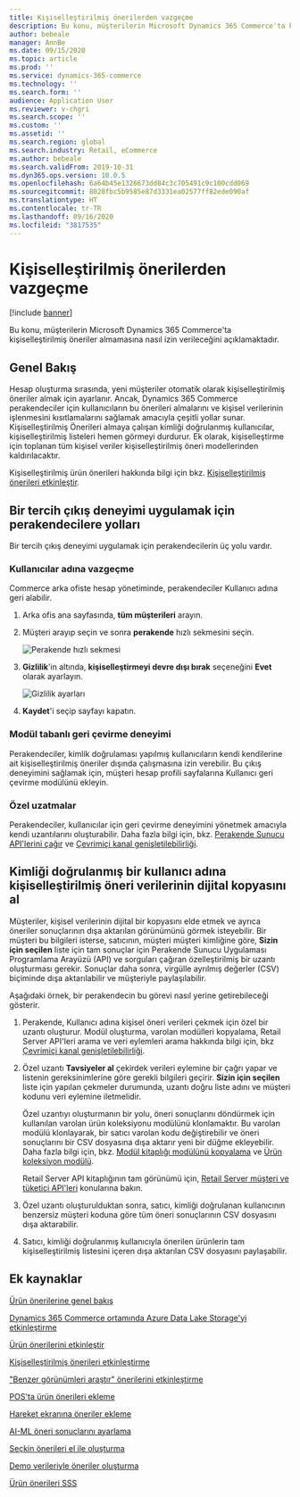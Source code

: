 ```yaml
---
title: Kişiselleştirilmiş önerilerden vazgeçme
description: Bu konu, müşterilerin Microsoft Dynamics 365 Commerce'ta kişiselleştirilmiş öneriler almamasına nasıl izin verileceğini açıklamaktadır.
author: bebeale
manager: AnnBe
ms.date: 09/15/2020
ms.topic: article
ms.prod: ''
ms.service: dynamics-365-commerce
ms.technology: ''
ms.search.form: ''
audience: Application User
ms.reviewer: v-chgri
ms.search.scope: ''
ms.custom: ''
ms.assetid: ''
ms.search.region: global
ms.search.industry: Retail, eCommerce
ms.author: bebeale
ms.search.validFrom: 2019-10-31
ms.dyn365.ops.version: 10.0.5
ms.openlocfilehash: 6a64b45e1326673dd84c3c705491c9c100cdd069
ms.sourcegitcommit: 8028fbc5b9585e87d3331ea02577ff82ede090af
ms.translationtype: HT
ms.contentlocale: tr-TR
ms.lasthandoff: 09/16/2020
ms.locfileid: "3817535"
---
```

# <a name="opt-out-of-personalized-recommendations"></a>Kişiselleştirilmiş önerilerden vazgeçme

[!include [banner](includes/banner.md)]

Bu konu, müşterilerin Microsoft Dynamics 365 Commerce'ta kişiselleştirilmiş öneriler almamasına nasıl izin verileceğini açıklamaktadır.

## <a name="overview"></a>Genel Bakış

Hesap oluşturma sırasında, yeni müşteriler otomatik olarak kişiselleştirilmiş öneriler almak için ayarlanır. Ancak, Dynamics 365 Commerce perakendeciler için kullanıcıların bu önerileri almalarını ve kişisel verilerinin işlenmesini kısıtlamalarını sağlamak amacıyla çeşitli yollar sunar. Kişiselleştirilmiş Önerileri almaya çalışan kimliği doğrulanmış kullanıcılar, kişiselleştirilmiş listeleri hemen görmeyi durdurur. Ek olarak, kişiselleştirme için toplanan tüm kişisel veriler kişiselleştirilmiş öneri modellerinden kaldırılacaktır.

Kişiselleştirilmiş ürün önerileri hakkında bilgi için bkz. [Kişiselleştirilmiş önerileri etkinleştir](personalized-recommendations.md).

## <a name="ways-for-retailers-to-implement-an-opt-out-experience"></a>Bir tercih çıkış deneyimi uygulamak için perakendecilere yolları

Bir tercih çıkış deneyimi uygulamak için perakendecilerin üç yolu vardır.

### <a name="opting-out-on-behalf-of-users"></a>Kullanıcılar adına vazgeçme

Commerce arka ofiste hesap yönetiminde, perakendeciler Kullanıcı adına geri alabilir.

1. Arka ofis ana sayfasında, **tüm müşterileri** arayın.
1. Müşteri arayıp seçin ve sonra **perakende** hızlı sekmesini seçin.

    ![Perakende hızlı sekmesi](./media/Disablepersonalizationpart1.png)

1. **Gizlilik**'in altında, **kişiselleştirmeyi devre dışı bırak** seçeneğini **Evet** olarak ayarlayın.

    ![Gizlilik ayarları](./media/Disablepersonalizationpart2.png)

1. **Kaydet**'i seçip sayfayı kapatın.

### <a name="module-based-opt-out-experience"></a>Modül tabanlı geri çevirme deneyimi

Perakendeciler, kimlik doğrulaması yapılmış kullanıcıların kendi kendilerine ait kişiselleştirilmiş öneriler dışında çalışmasına izin verebilir. Bu çıkış deneyimini sağlamak için, müşteri hesap profili sayfalarına Kullanıcı geri çevirme modülünü ekleyin.

### <a name="custom-extensions"></a>Özel uzatmalar

Perakendeciler, kullanıcılar için geri çevirme deneyimini yönetmek amacıyla kendi uzantılarını oluşturabilir. Daha fazla bilgi için, bkz. [Perakende Sunucu API'lerini çağır](e-commerce-extensibility/call-retail-server-apis.md) ve [Çevrimiçi kanal genişletilebilirliği](e-commerce-extensibility/overview.md).

## <a name="obtain-a-digital-copy-of-personalized-recommendations-data-on-behalf-of-an-authenticated-user"></a>Kimliği doğrulanmış bir kullanıcı adına kişiselleştirilmiş öneri verilerinin dijital kopyasını al

Müşteriler, kişisel verilerinin dijital bir kopyasını elde etmek ve ayrıca öneriler sonuçlarının dışa aktarılan görünümünü görmek isteyebilir. Bir müşteri bu bilgileri isterse, satıcının, müşteri müşteri kimliğine göre, **Sizin için seçilen** liste için tam sonuçlar için Perakende Sunucu Uygulaması Programlama Arayüzü (API) ve sorguları çağıran özelleştirilmiş bir uzantı oluşturması gerekir. Sonuçlar daha sonra, virgülle ayrılmış değerler (CSV) biçiminde dışa aktarılabilir ve müşteriyle paylaşılabilir.

Aşağıdaki örnek, bir perakendecin bu görevi nasıl yerine getirebileceği gösterir.

1. Perakende, Kullanıcı adına kişisel öneri verileri çekmek için özel bir uzantı oluşturur. Modül oluşturma, varolan modülleri kopyalama, Retail Server API'leri arama ve veri eylemleri arama hakkında bilgi için, bkz [Çevrimiçi kanal genişletilebilirliği](e-commerce-extensibility/overview.md).
2. Özel uzantı **Tavsiyeler al** çekirdek verileri eylemine bir çağrı yapar ve listenin gereksinimlerine göre gerekli bilgileri geçirir. **Sizin için seçilen** liste için yapılan çekmeler durumunda, uzantı doğru liste adını ve müşteri kodunu veri eylemine iletmelidir.

    Özel uzantıyı oluşturmanın bir yolu, öneri sonuçlarını döndürmek için kullanılan varolan ürün koleksiyonu modülünü klonlamaktır. Bu varolan modülü klonlayarak, bir satıcı varolan kodu değiştirebilir ve öneri sonuçlarını bir CSV dosyasına dışa aktarır yeni bir düğme ekleyebilir. Daha fazla bilgi için, bkz. [Modül kitaplığı modülünü kopyalama](e-commerce-extensibility/clone-starter-module.md) ve [Ürün koleksiyon modülü](product-collection-module-overview.md).

    Retail Server API kitaplığının tam görünümü için, [Retail Server müşteri ve tüketici API'leri](dev-itpro/retail-server-customer-consumer-api.md) konularına bakın.

3. Özel uzantı oluşturulduktan sonra, satıcı, kimliği doğrulanan kullanıcının benzersiz müşteri koduna göre tüm öneri sonuçlarının CSV dosyasını dışa aktarabilir.
4. Satıcı, kimliği doğrulanmış kullanıcıyla önerilen ürünlerin tam kişiselleştirilmiş listesini içeren dışa aktarılan CSV dosyasını paylaşabilir.

## <a name="additional-resources"></a>Ek kaynaklar

[Ürün önerilerine genel bakış](product-recommendations.md)

[Dynamics 365 Commerce ortamında Azure Data Lake Storage'yi etkinleştirme](enable-adls-environment.md)

[Ürün önerilerini etkinleştir](enable-product-recommendations.md)

[Kişiselleştirilmiş önerileri etkinleştirme](personalized-recommendations.md)

["Benzer görünümleri araştır" önerilerini etkinleştirme](shop-similar-looks.md)

[POS'ta ürün önerileri ekleme](product.md)

[Hareket ekranına öneriler ekleme](add-recommendations-control-pos-screen.md)

[AI-ML öneri sonuçlarını ayarlama](modify-product-recommendation-results.md)

[Seçkin önerileri el ile oluşturma](create-editorial-recommendation-lists.md)

[Demo verileriyle öneriler oluşturma](product-recommendations-demo-data.md)

[Ürün önerileri SSS](faq-recommendations.md)

